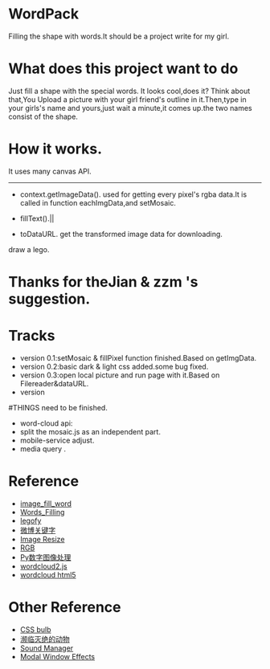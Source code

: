 # WordPack
Filling the shape with words.It should be a project write for my girl.

# What does this project want to do
Just fill a shape with the special words.
It looks cool,does it?
Think about that,You Upload a picture with your girl friend's outline in it.Then,type in your girls's name
and yours,just wait a minute,it comes up.the two names consist of the shape.

# How it works.
It uses many canvas API.
***
* context.getImageData().
used for getting every pixel's rgba data.It is called in function eachImgData,and setMosaic.

* fillText().||

* toDataURL.
get the transformed image data for downloading.

draw a lego.





# Thanks for theJian & zzm 's suggestion.

# Tracks
* version 0.1:setMosaic & fillPixel function finished.Based on getImgData.
* version 0.2:basic dark & light css added.some bug fixed.
* version 0.3:open local picture and run page with it.Based on Filereader&dataURL.
* version 

#THINGS need to be finished.
* word-cloud api:
* split the mosaic.js as an independent part.
* mobile-service adjust.
* media query .


# Reference
* [image_fill_word](https://github.com/dushaobindoudou/image_fill_word.git)
* [Words_Filling](https://github.com/wild-flame/Words_Filling)
* [legofy](https://github.com/Wildhoney/Legofy)
* [微博关键字](http://ued.ctrip.com/blog/pictures-twitter-keyword-generating-algorithm.html)
* [Image Resize](http://www.jqueryscript.net/layout/jQuery-Plugin-for-Client-Side-Image-Resizing-canvasResize.html)
* [RGB](http://www.blackglory.me/rgb-color-gradient-interpolation-principle-and-algorithm/)
* [Py数字图像处理](http://blog.sina.com.cn/s/blog_4b5039210100f6ki.html)
* [wordcloud2.js](https://github.com/timdream/wordcloud2.js)
* [wordcloud html5](https://github.com/timdream/wordcloud)

# Other Reference
* [CSS bulb]()
* [濒临灭绝的动物](http://www.webhek.com/misc-res/species-in-pieces/#)
* [Sound Manager]()
* [Modal Window Effects](http://tympanus.net/codrops/2013/06/25/nifty-modal-window-effects/)